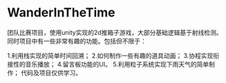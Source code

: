 # WanderInTheTime
团队比赛项目，使用unity实现的2d推箱子游戏，大部分基础逻辑基于射线检测。同时项目中有一些非常有趣的功能。包括但不限于：

1.利用栈实现的简单时间回溯；
2.如何制作一些有趣的道具动画；
3.协程实现衔接性的音乐播放；
4.留言板功能的UI。
5.利用粒子系统实现下雨天气的简单制作；
代码及项目仅供学习。
